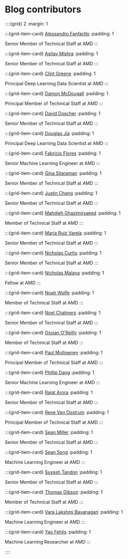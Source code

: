 <head>
  <meta charset="UTF-8">
  <meta name="description" content="Contributor biographies">
  <meta name="keywords" content="AMD GPU, MI300, MI250, ROCm, blog, contributor, blog author">
</head>

# Blog contributors

::::{grid} 2
:margin: 1

:::{grid-item-card} [Alessandro Fanfarillo](./authors/alessandro-fanfarillo.md)
:padding: 1

Senior Member of Technical Staff at AMD
:::

:::{grid-item-card} [Asitav Mishra](./authors/asitav-mishra.md)
:padding: 1

Senior Member of Technical Staff at AMD
:::

:::{grid-item-card} [Clint Greene](./authors/clint-greene.md)
:padding: 1

Principal Deep Learning Data Scientist at AMD
:::

:::{grid-item-card} [Damon McDougall](./authors/damon-mcdougall.md)
:padding: 1

Principal Member of Technical Staff at AMD
:::

:::{grid-item-card} [David Doscher](./authors/david-doscher.md)
:padding: 1

Senior Member of Technical Staff at AMD
:::

:::{grid-item-card} [Douglas Jia](./authors/douglas-jia.md)
:padding: 1

Principal Deep Learning Data Scientist at AMD
:::

:::{grid-item-card} [Fabricio Flores](./authors/fabricio-flores.md)
:padding: 1

Senior Machine Learning Engineer at AMD
:::

:::{grid-item-card} [Gina Sitaraman](./authors/gina-sitaraman.md)
:padding: 1

Senior Member of Technical Staff at AMD
:::

:::{grid-item-card} [Justin Chang](./authors/justin-chang.md)
:padding: 1

Senior Member of Technical Staff at AMD
:::

:::{grid-item-card} [Mahdieh Ghazimirsaeed](./authors/mahdieh-ghazimirsaeed.md)
:padding: 1

Member of Technical Staff at AMD
:::

:::{grid-item-card} [Maria Ruiz Varela](./authors/maria-ruiz-varela.md)
:padding: 1

Senior Member of Technical Staff at AMD
:::

:::{grid-item-card} [Nicholas Curtis](./authors/nicholas-curtis.md)
:padding: 1

Senior Member of Technical Staff at AMD
:::

:::{grid-item-card} [Nicholas Malaya](./authors/nicholas-malaya.md)
:padding: 1

Fellow at AMD
:::

:::{grid-item-card} [Noah Wolfe](./authors/noah-wolfe.md)
:padding: 1

Member of Technical Staff at AMD
:::

:::{grid-item-card} [Noel Chalmers](./authors/noel-chalmers.md)
:padding: 1

Senior Member of Technical Staff at AMD
:::

:::{grid-item-card} [Ossian O'Reilly](./authors/ossian-oreilly.md)
:padding: 1

Member of Technical Staff at AMD
:::

:::{grid-item-card} [Paul Mullowney](./authors/paul-mullowney.md)
:padding: 1

Principal Member of Technical Staff at AMD
:::

:::{grid-item-card} [Phillip Dang](./authors/phillip-dang.md)
:padding: 1

Senior Machine Learning Engineer at AMD
:::

:::{grid-item-card} [Rajat Arora](./authors/rajat-arora.md)
:padding: 1

Senior Member of Technical Staff at AMD
:::

:::{grid-item-card} [Rene Van Oostrum](./authors/rene-van-oostrum.md)
:padding: 1

Principal Member of Technical Staff at AMD
:::

:::{grid-item-card} [Sean Miller](./authors/sean-miller.md)
:padding: 1

Senior Member of Technical Staff at AMD
:::

:::{grid-item-card} [Sean Song](./authors/sean-song.md)
:padding: 1

Machine Learning Engineer at AMD
:::

:::{grid-item-card} [Suyash Tandon](./authors/suyash-tandon.md)
:padding: 1

Senior Member of Technical Staff at AMD
:::

:::{grid-item-card} [Thomas Gibson](./authors/thomas-gibson.md)
:padding: 1

Member of Technical Staff at AMD
:::

:::{grid-item-card} [Vara Lakshmi Bayanagari](./authors/vara-lakshmi-bayanagari.md)
:padding: 1

Machine Learning Engineer at AMD
:::

:::{grid-item-card} [Yao Fehlis](./authors/yao-fehlis.md)
:padding: 1

Machine Learning Researcher at AMD
:::

::::
